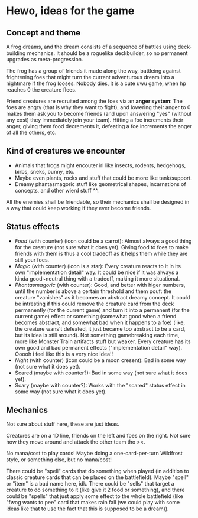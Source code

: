 
# Hewo, ideas for the game

## Concept and theme

A frog dreams, and the dream consists of a sequence of battles using deck-building mechanics. It should be a roguelike deckbuilder, so no permanent upgrades as meta-progression.

The frog has a group of friends it made along the way, battleing against frightening foes that might turn the current adventurous dream into a nightmare if the frog looses. Nobody dies, it is a cute uwu game, when hp reaches 0 the creature flees.

Friend creatures are recruited among the foes via an **anger system**: The foes are angry (that is why they want to fight), and lowering their anger to 0 makes them ask you to become friends (and upon answering "yes" (without any cost) they immediately join your team). Hitting a foe increments their anger, giving them food decrements it, defeating a foe increments the anger of all the others, etc.

## Kind of creatures we encounter

- Animals that frogs might encouter irl like insects, rodents, hedgehogs, birbs, sneks, bunny, etc.
- Maybe even plants, rocks and stuff that could be more like tank/support.
- Dreamy phantasmagoric stuff like geometrical shapes, incarnations of concepts, and other wierd stuff ^^.

All the enemies shall be friendable, so their mechanics shall be designed in a way that could keep working if they ever become friends.

## Status effects

- *Food* (with counter) (icon could be a carrot): Almost always a good thing for the creature (not sure what it does yet). Giving food to foes to make friends with them is thus a cool tradeoff as it helps them while they are still your foes.
- *Magic* (with counter) (icon is a star): Every creature reacts to it in its own "implementation detail" way. It could be nice if it was always a kinda good~neutral thing with a tradeoff, making it more situational.
- *Phantasmagoric* (with counter): Good, and better with higer numbers, until the number is above a certain threshold and them pouf: the creature "vanishes" as it becomes an abstract dreamy concept. It could be intresting if this could remove the creature card from the deck permanently (for the current game) and turn it into a permanent (for the current game) effect or something (somewhat good when a friend becomes abstract, and somewhat bad when it happens to a foe) (like, the creature wans't defeated, it just became too abstract to be a card, but its idea is still around). Not something gamebreaking each time, more like Monster Train artifacts stuff but weaker. Every creature has its own good and bad permanent effects ("implementation detail" way). Ooooh i feel like this is a very nice idea!!
- *Night* (with counter) (icon could be a moon cresent): Bad in some way (not sure what it does yet).
- Scared (maybe with counter?): Bad in some way (not sure what it does yet).
- Scary (maybe with counter?): Works with the "scared" status effect in some way (not sure what it does yet).

## Mechanics

Not sure about stuff here, these are just ideas.

Creatures are on a 1D line, friends on the left and foes on the right. Not sure how they move around and attack the other team tho ><.

No mana/cost to play cards! Maybe doing a one-card-per-turn Wildfrost style, or something else, but no mana/cost!

There could be "spell" cards that do something when played (in addition to classic creature cards that can be placed on the battlefield). Maybe "spell" or "item" is a bad name here, idk. There could be "sells" that target a creature to do something to it (like give it 2 food or something), and there could be "spells" that just apply some effect to the whole battlefield (like "fwog wants to pee" card that makes rain fall (we could play with some ideas like that to use the fact that this is supposed to be a dream)).
